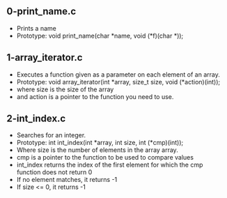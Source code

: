 ## 0-print_name.c
- Prints a name
- Prototype: void print_name(char *name, void (*f)(char *));
## 1-array_iterator.c
- Executes a function given as a parameter on each element of an array.
- Prototype: void array_iterator(int *array, size_t size, void (*action)(int));
- where size is the size of the array
- and action is a pointer to the function you need to use.
## 2-int_index.c
- Searches for an integer.
- Prototype: int int_index(int *array, int size, int (*cmp)(int));
- Where size is the number of elements in the array array.
- cmp is a pointer to the function to be used to compare values
- int_index returns the index of the first element for which the cmp function
  does not return 0
- If no element matches, it returns -1
- If size <= 0, it returns -1
